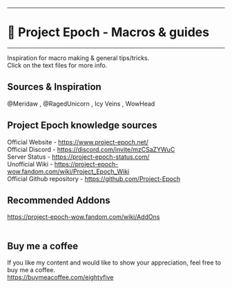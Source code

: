 
---

# 📜 Project Epoch - Macros & guides

---

Inspiration for macro making & general tips/tricks. <br>
Click on the text files for more info.

## Sources & Inspiration
@Meridaw ,
@RagedUnicorn , 
Icy Veins , 
WowHead


## Project Epoch knowledge sources
Official Website - https://www.project-epoch.net/ <br>
Official Discord - https://discord.com/invite/mzCSaZYWuC <br>
Server Status - https://project-epoch-status.com/ <br>
Unofficial Wiki - https://project-epoch-wow.fandom.com/wiki/Project_Epoch_Wiki <br>
Official Github repository - https://github.com/Project-Epoch  <br>

## Recommended Addons
https://project-epoch-wow.fandom.com/wiki/AddOns
<br><br>
## Buy me a coffee
If you like my content and would like to show your appreciation, feel free to buy me a coffee.  <br>
https://buymeacoffee.com/eightyfive
